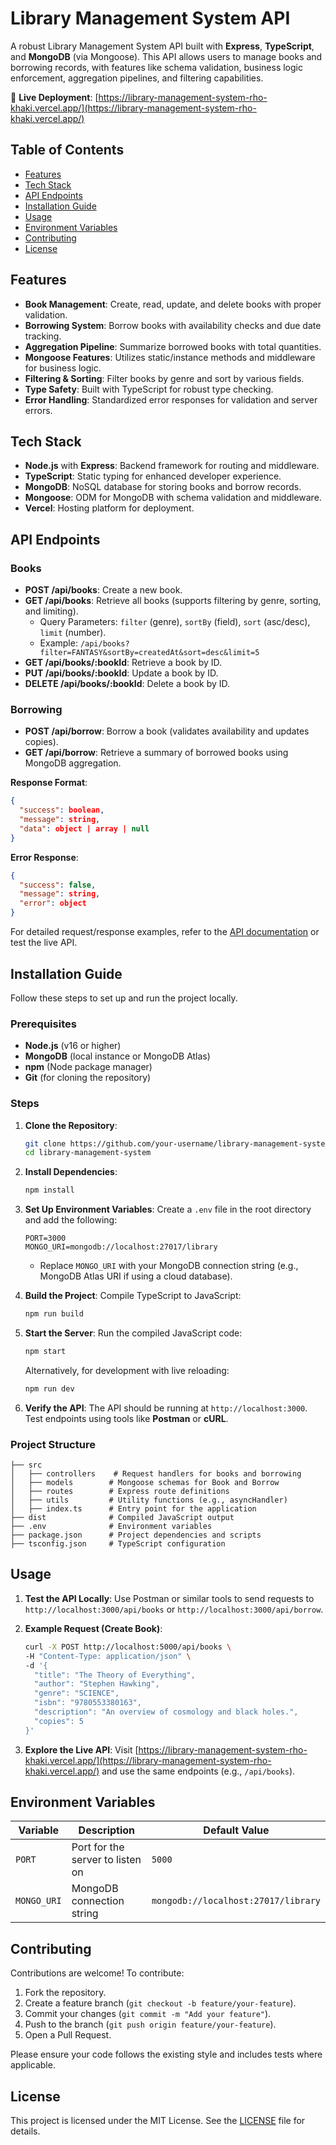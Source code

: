 # Library Management System API

A robust Library Management System API built with **Express**, **TypeScript**, and **MongoDB** (via Mongoose). This API allows users to manage books and borrowing records, with features like schema validation, business logic enforcement, aggregation pipelines, and filtering capabilities.

🚀 **Live Deployment**: [https://library-management-system-rho-khaki.vercel.app/](https://library-management-system-rho-khaki.vercel.app/)

## Table of Contents
- [Features](#features)
- [Tech Stack](#tech-stack)
- [API Endpoints](#api-endpoints)
- [Installation Guide](#installation-guide)
- [Usage](#usage)
- [Environment Variables](#environment-variables)
- [Contributing](#contributing)
- [License](#license)

## Features
- **Book Management**: Create, read, update, and delete books with proper validation.
- **Borrowing System**: Borrow books with availability checks and due date tracking.
- **Aggregation Pipeline**: Summarize borrowed books with total quantities.
- **Mongoose Features**: Utilizes static/instance methods and middleware for business logic.
- **Filtering & Sorting**: Filter books by genre and sort by various fields.
- **Type Safety**: Built with TypeScript for robust type checking.
- **Error Handling**: Standardized error responses for validation and server errors.

## Tech Stack
- **Node.js** with **Express**: Backend framework for routing and middleware.
- **TypeScript**: Static typing for enhanced developer experience.
- **MongoDB**: NoSQL database for storing books and borrow records.
- **Mongoose**: ODM for MongoDB with schema validation and middleware.
- **Vercel**: Hosting platform for deployment.

## API Endpoints
### Books
- **POST /api/books**: Create a new book.
- **GET /api/books**: Retrieve all books (supports filtering by genre, sorting, and limiting).
  - Query Parameters: `filter` (genre), `sortBy` (field), `sort` (asc/desc), `limit` (number).
  - Example: `/api/books?filter=FANTASY&sortBy=createdAt&sort=desc&limit=5`
- **GET /api/books/:bookId**: Retrieve a book by ID.
- **PUT /api/books/:bookId**: Update a book by ID.
- **DELETE /api/books/:bookId**: Delete a book by ID.

### Borrowing
- **POST /api/borrow**: Borrow a book (validates availability and updates copies).
- **GET /api/borrow**: Retrieve a summary of borrowed books using MongoDB aggregation.

**Response Format**:
```json
{
  "success": boolean,
  "message": string,
  "data": object | array | null
}
```

**Error Response**:
```json
{
  "success": false,
  "message": string,
  "error": object
}
```

For detailed request/response examples, refer to the [API documentation](#api-endpoints) or test the live API.

## Installation Guide
Follow these steps to set up and run the project locally.

### Prerequisites
- **Node.js** (v16 or higher)
- **MongoDB** (local instance or MongoDB Atlas)
- **npm** (Node package manager)
- **Git** (for cloning the repository)

### Steps
1. **Clone the Repository**:
   ```bash
   git clone https://github.com/your-username/library-management-system.git
   cd library-management-system
   ```

2. **Install Dependencies**:
   ```bash
   npm install
   ```

3. **Set Up Environment Variables**:
   Create a `.env` file in the root directory and add the following:
   ```env
   PORT=3000
   MONGO_URI=mongodb://localhost:27017/library
   ```
   - Replace `MONGO_URI` with your MongoDB connection string (e.g., MongoDB Atlas URI if using a cloud database).

4. **Build the Project**:
   Compile TypeScript to JavaScript:
   ```bash
   npm run build
   ```

5. **Start the Server**:
   Run the compiled JavaScript code:
   ```bash
   npm start
   ```
   Alternatively, for development with live reloading:
   ```bash
   npm run dev
   ```

6. **Verify the API**:
   The API should be running at `http://localhost:3000`. Test endpoints using tools like **Postman** or **cURL**.

### Project Structure
```plaintext
├── src
│   ├── controllers    # Request handlers for books and borrowing
│   ├── models        # Mongoose schemas for Book and Borrow
│   ├── routes        # Express route definitions
│   ├── utils         # Utility functions (e.g., asyncHandler)
│   ├── index.ts      # Entry point for the application
├── dist              # Compiled JavaScript output
├── .env              # Environment variables
├── package.json      # Project dependencies and scripts
├── tsconfig.json     # TypeScript configuration
```

## Usage
1. **Test the API Locally**:
   Use Postman or similar tools to send requests to `http://localhost:3000/api/books` or `http://localhost:3000/api/borrow`.

2. **Example Request (Create Book)**:
   ```bash
   curl -X POST http://localhost:5000/api/books \
   -H "Content-Type: application/json" \
   -d '{
     "title": "The Theory of Everything",
     "author": "Stephen Hawking",
     "genre": "SCIENCE",
     "isbn": "9780553380163",
     "description": "An overview of cosmology and black holes.",
     "copies": 5
   }'
   ```

3. **Explore the Live API**:
   Visit [https://library-management-system-rho-khaki.vercel.app/](https://library-management-system-rho-khaki.vercel.app/) and use the same endpoints (e.g., `/api/books`).

## Environment Variables
| Variable    | Description                          | Default Value             |
|-------------|--------------------------------------|---------------------------|
| `PORT`      | Port for the server to listen on     | `5000`                    |
| `MONGO_URI` | MongoDB connection string            | `mongodb://localhost:27017/library` |

## Contributing
Contributions are welcome! To contribute:
1. Fork the repository.
2. Create a feature branch (`git checkout -b feature/your-feature`).
3. Commit your changes (`git commit -m "Add your feature"`).
4. Push to the branch (`git push origin feature/your-feature`).
5. Open a Pull Request.

Please ensure your code follows the existing style and includes tests where applicable.

## License
This project is licensed under the MIT License. See the [LICENSE](LICENSE) file for details.

